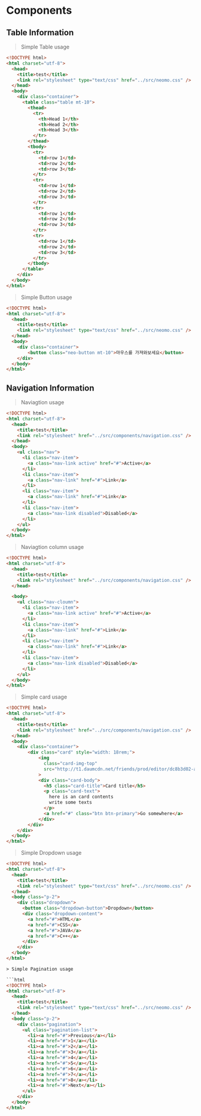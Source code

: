 # Components

## Table Information

> Simple Table usage

```html
<!DOCTYPE html>
<html charset="utf-8">
  <head>
    <title>test</title>
    <link rel="stylesheet" type="text/css" href="../src/neomo.css" />
  </head>
  <body>
    <div class="container">
      <table class="table mt-10">
        <thead>
          <tr>
            <th>Head 1</th>
            <th>Head 2</th>
            <th>Head 3</th>
          </tr>
        </thead>
        <tbody>
          <tr>
            <td>row 1</td>
            <td>row 2</td>
            <td>row 3</td>
          </tr>
          <tr>
            <td>row 1</td>
            <td>row 2</td>
            <td>row 3</td>
          </tr>
          <tr>
            <td>row 1</td>
            <td>row 2</td>
            <td>row 3</td>
          </tr>
          <tr>
            <td>row 1</td>
            <td>row 2</td>
            <td>row 3</td>
          </tr>
        </tbody>
      </table>
    </div>
  </body>
</html>
```


> Simple Button usage

```html
<!DOCTYPE html>
<html charset="utf-8">
  <head>
    <title>test</title>
    <link rel="stylesheet" type="text/css" href="../src/neomo.css" />
  </head>
  <body>
    <div class="container">
        <button class="neo-button mt-10">마우스를 가져와보세요</button>
    </div>
  </body>
</html>
```

## Navigation Information

> Naviagtion usage

```html
<!DOCTYPE html>
<html charset="utf-8">
  <head>
    <title>test</title>
    <link rel="stylesheet" href="../src/components/navigation.css" />
  </head>
  <body>
    <ul class="nav">
      <li class="nav-item">
        <a class="nav-link active" href="#">Active</a>
      </li>
      <li class="nav-item">
        <a class="nav-link" href="#">Link</a>
      </li>
      <li class="nav-item">
        <a class="nav-link" href="#">Link</a>
      </li>
      <li class="nav-item">
        <a class="nav-link disabled">Disabled</a>
      </li>
    </ul>
  </body>
</html>
```

> Naviagtion column usage

```html
<!DOCTYPE html>
<html charset="utf-8">
  <head>
    <title>test</title>
    <link rel="stylesheet" href="../src/components/navigation.css" />
  </head>

  <body>
    <ul class="nav-cloumn">
      <li class="nav-item">
        <a class="nav-link active" href="#">Active</a>
      </li>
      <li class="nav-item">
        <a class="nav-link" href="#">Link</a>
      </li>
      <li class="nav-item">
        <a class="nav-link" href="#">Link</a>
      </li>
      <li class="nav-item">
        <a class="nav-link disabled">Disabled</a>
      </li>
    </ul>
  </body>
</html>
```

> Simple card usage

```html
<!DOCTYPE html>
<html charset="utf-8">
  <head>
    <title>test</title>
    <link rel="stylesheet" href="../src/components/navigation.css" />
  </head>
  <body>
    <div class="container">
        <div class="card" style="width: 18rem;">
            <img 
              class="card-img-top" 
              src="http://t1.daumcdn.net/friends/prod/editor/dc8b3d02-a15a-4afa-a88b-989cf2a50476.jpg" alt="Card image cap"
            >
            <div class="card-body">
              <h5 class="card-title">Card title</h5>
              <p class="card-text">
                here is an card contents 
                write some texts
              </p>
              <a href="#" class="btn btn-primary">Go somewhere</a>
            </div>
        </div>
    </div>
  </body>
</html>
```

> Simple Dropdown usage

````html
<!DOCTYPE html>
<html charset="utf-8">
  <head>
    <title>test</title>
    <link rel="stylesheet" type="text/css" href="../src/neomo.css" />
  </head>
  <body class="p-2">
    <div class="dropdown">
      <button class="dropdown-button">Dropdown</button>
      <div class="dropdown-content">
        <a href="#">HTML</a>
        <a href="#">CSS</a>
        <a href="#">JAVA</a>
        <a href="#">C++</a>
      </div>
    </div>
  </body>
</html>

> Simple Pagination usage

```html
<!DOCTYPE html>
<html charset="utf-8">
  <head>
    <title>test</title>
    <link rel="stylesheet" type="text/css" href="../src/neomo.css" />
  </head>
  <body class="p-2">
    <div class="pagination">
      <ul class="pagination-list">
        <li><a href="#">Previous</a></li>
        <li><a href="#">1</a></li>
        <li><a href="#">2</a></li>
        <li><a href="#">3</a></li>
        <li><a href="#">4</a></li>
        <li><a href="#">5</a></li>
        <li><a href="#">6</a></li>
        <li><a href="#">7</a></li>
        <li><a href="#">8</a></li>
        <li><a href="#">Next</a></li>
      </ul>
    </div>
  </body>
</html>
````
